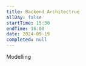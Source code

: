 ```yaml
---
title: Backend Architectrue
allDay: false
startTime: 15:30
endTime: 16:00
date: 2024-09-19
completed: null
---
```


Modelling 